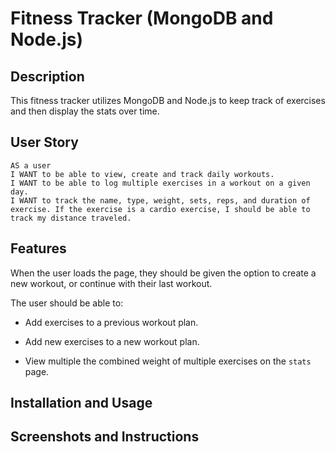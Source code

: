 # Fitness Tracker (MongoDB and Node.js)

## Description

This fitness tracker utilizes MongoDB and Node.js to keep track of exercises and then display the stats over time.

## User Story

```
AS a user
I WANT to be able to view, create and track daily workouts. 
I WANT to be able to log multiple exercises in a workout on a given day. 
I WANT to track the name, type, weight, sets, reps, and duration of exercise. If the exercise is a cardio exercise, I should be able to track my distance traveled.
```


## Features

When the user loads the page, they should be given the option to create a new workout, or continue with their last workout.

The user should be able to:

  * Add exercises to a previous workout plan.

  * Add new exercises to a new workout plan.

  * View multiple the combined weight of multiple exercises on the `stats` page.

## Installation and Usage

## Screenshots and Instructions